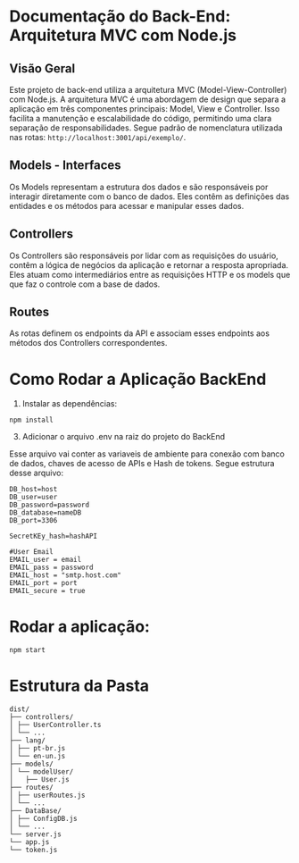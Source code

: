 # Documentação do Back-End: Arquitetura MVC com Node.js

## Visão Geral

Este projeto de back-end utiliza a arquitetura MVC (Model-View-Controller) com Node.js. A arquitetura MVC é uma abordagem de design que separa a aplicação em três componentes principais: Model, View e Controller. Isso facilita a manutenção e escalabilidade do código, permitindo uma clara separação de responsabilidades. Segue padrão de nomenclatura utilizada nas rotas: ```http://localhost:3001/api/exemplo/```.

## Models - Interfaces

Os Models representam a estrutura dos dados e são responsáveis por interagir diretamente com o banco de dados. Eles contêm as definições das entidades e os métodos para acessar e manipular esses dados.

## Controllers

Os Controllers são responsáveis por lidar com as requisições do usuário, contêm a lógica de negócios da aplicação e retornar a resposta apropriada. Eles atuam como intermediários entre as requisições HTTP e os models que que faz o controle com a base de dados.

## Routes

As rotas definem os endpoints da API e associam esses endpoints aos métodos dos Controllers correspondentes.

# Como Rodar a Aplicação BackEnd

1. Instalar as dependências:
```
npm install
```

3. Adicionar o arquivo .env na raiz do projeto do BackEnd

Esse arquivo vai conter as variaveis de ambiente para conexão com banco de dados, chaves de acesso de APIs e Hash de tokens. Segue estrutura desse arquivo:

```
DB_host=host
DB_user=user
DB_password=password
DB_database=nameDB
DB_port=3306

SecretKEy_hash=hashAPI

#User Email
EMAIL_user = email
EMAIL_pass = password
EMAIL_host = "smtp.host.com"
EMAIL_port = port
EMAIL_secure = true 
```

# Rodar a aplicação:
```
npm start
```

# Estrutura da Pasta

```
dist/
├── controllers/
│ ├── UserController.ts
│ └── ...
├── lang/
│ ├── pt-br.js
│ └── en-un.js
├── models/
│ └── modelUser/
│   ├── User.js
├── routes/
│ ├── userRoutes.js
│ └── ...
├── DataBase/
│ ├── ConfigDB.js
│ └── ...
└── server.js
└── app.js
└── token.js
```

